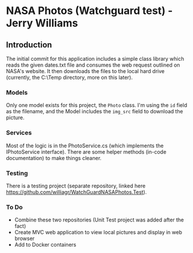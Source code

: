 # NASA Photos (Watchguard test) - Jerry Williams
## Introduction
The initial commit for this application includes a simple class library which reads the given dates.txt file and consumes the web request outlined on NASA's website. It then downloads the files to the local hard drive (currently, the C:\Temp directory, more on this later).

### Models
Only one model exists for this project, the `Photo` class. I'm using the `id` field as the filename, and the Model includes the `img_src` field to download the picture.

### Services
Most of the logic is in the PhotoService.cs (which implements the IPhotoService interface). There are some helper methods (in-code documentation) to make things cleaner.

### Testing
There is a testing project (separate repository, linked here https://github.com/williagr/WatchGuardNASAPhotos.Test).

### To Do
- Combine these two repositories (Unit Test project was added after the fact)
- Create MVC web application to view local pictures and display in web browser
- Add to Docker containers
